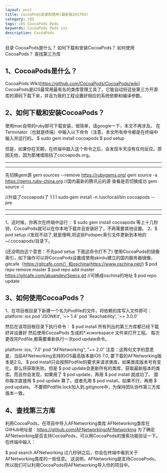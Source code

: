 ```yaml
---
layout: post
title: CocoaPods安装和使用(最新版201703)
category: iOS
tags: iOS CocoaPods Pods
keywords: CocoaPods Pods ios
description: CocoaPods
---
```



目录
CocoaPods是什么？
如何下载和安装CocoaPods？
如何使用CocoaPods？
查找第三方库


## 1、CocoaPods是什么？
CocoaPods Wiki(https://github.com/CocoaPods/CocoaPods/wiki)
CocoaPods是iOS最常用最有名的类库管理工具了，它能自动将这些第三方开源库的源码下载下来，并且为我的工程设置好相应的系统依赖和编译参数。

## 2、如何下载和安装CocoaPods？
使用mac自带的ruby即可下载安装，很简单，请google一下，本文不再涉及。
在Terminator（也就是终端）中输入以下命令（注意，本文所有命令都是在终端中输入并运行的。
$ sudo gem install cocoapods
$ pod setup

但是，如果你在天朝，在终端中敲入这个命令之后，会发现半天没有任何反应。原因无他，因为那堵墙阻挡了cocoapods.org。

*********************************
*********************************
先切换gem源
gem sources --remove https://rubygems.org/
gem source -a https://gems.ruby-china.org        //国内最新的腾讯云的源
查看是否切换成功
gem source -l

//升级了cocoapods了 1.1.1
sudo gem install -n /usr/local/bin cocoapods --pre
*******************************
*******************************

1、这时候，你再次在终端中运行：
$ sudo gem install cocoapods
等上十几秒钟，CocoaPods就可以在你本地下载并且安装好了，不再需要其他设置。
2、$ pod setup   //发现不动了,就是慢啊,将这些Podspec索引文件更新到本地的~/.cocoapods/目录下。

(还没明白这个意思：不先pod setup 下面这命令打不了)
使用CocoaPods的镜像索引，如下操作可以将CocoaPods设置成使用akinliu建立的国内服务器镜像，gitcafe（https://gitcafe.com/）和oschina(https://www.oschina.net/)
$ pod repo remove master
$ pod repo add master https://gitcafe.com/akuandev/Specs.git   //可换成oschina的地址
$ pod repo update

## 3、如何使用CocoaPods？

1、在项目根目录下新建一个名为Podfile的文件，将依赖的库写入文件即可：
platform: ios
pod 'JSONKit', '~> 1.4'
pod 'Reachability', '~> 3.0.0'

然后在该项目根目录下执行命令：
$ pod install
所有列出的第三方库都已经下载好并设置好
然后使用CocoaPods 生成的*.xcworkspace 文件来打开工程。
每次更改完Podfile,都需要重新执行一次pod update命令。

platform :ios, '7.0'
pod "AFNetworking", "~> 2.0"
注意：这两句文字的意思是，当前AFNetworking支持的iOS最高版本是iOS 7.0, 要下载的AFNetworking版本是2.0。
$ pod install只会按照Podfile的要求来请求类库，如果类库版本号有变化，那么将获取失败。但是 $ pod update会更新所有的类库，获取最新版本的类库。而且你会发现，如果用了 $ pod update，再用 $ pod install 就成功了。
那你每次直接用 $ pod update 算了。或者先用 $ pod install，如果不行，再用 $ pod update。
不要把Podfile.lock加入到.gitignore中，为保持团队协作第三方库版本一致。

## 4、查找第三方库
利用CocoaPods，在项目中导入AFNetworking类库
AFNetworking类库在GitHub地址是：https://github.com/AFNetworking/AFNetworking
为了确定AFNetworking是否支持CocoaPods，可以用CocoaPods的搜索功能验证一下。在终端中输入：

$ pod search AFNetworking
过几秒钟之后，你会在终端中看到关于AFNetworking类库的一些信息。
这说明，AFNetworking是支持CocoaPods，所以我们可以利用CocoaPods将AFNetworking导入你的项目中。
